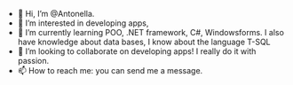- 👋 Hi, I’m @Antonella.
- 👀 I’m interested in developing apps,
- 🌱 I’m currently learning POO, .NET framework, C#, Windowsforms. I also have knowledge about data bases, I know about the language T-SQL 
- 💞️ I’m looking to collaborate on developing apps! I really do it with passion. 
- 📫 How to reach me: you can send me a message.

<!---
Ansamii/Ansamii is a ✨ special ✨ repository because its `README.md` (this file) appears on your GitHub profile.
You can click the Preview link to take a look at your changes.
--->
